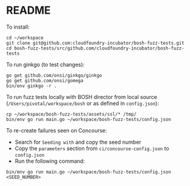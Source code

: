 # README

To install:

```
cd ~/workspace
git clone git@github.com:cloudfoundry-incubator/bosh-fuzz-tests.git
cd bosh-fuzz-tests/src/github.com/cloudfoundry-incubator/bosh-fuzz-tests
```

To run ginkgo (to test changes):

```
go get github.com/onsi/ginkgo/ginkgo
go get github.com/onsi/gomega
bin/env ginkgo -r .
```

To run fuzz tests locally with BOSH director from local source (`/Users/pivotal/workspace/bosh` or
as defined in `config.json`):

```
cp ~/workspace/bosh-fuzz-tests/assets/ssl/* /tmp/
bin/env go run main.go ~/workspace/bosh-fuzz-tests/config.json
```

To re-create failures seen on Concourse:

* Search for `Seeding with` and copy the seed number
* Copy the `parameters` section from `ci/concourse-config.json` to `config.json`
* Run the following command:

```
bin/env go run main.go ~/workspace/bosh-fuzz-tests/config.json <SEED_NUMBER>
```
